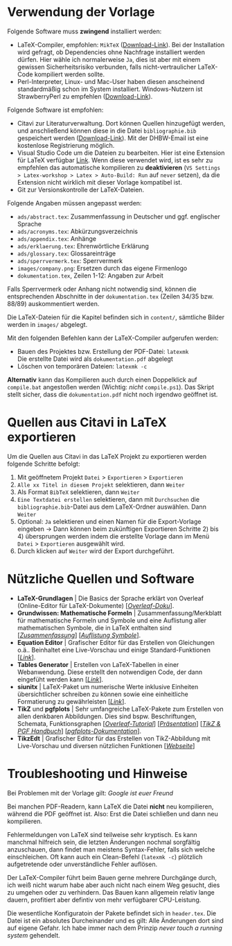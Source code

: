 # Verwendung der Vorlage

Folgende Software muss **zwingend** installiert werden:
- LaTeX-Compiler, empfohlen: `MikTeX` ([Download-Link](https://miktex.org/download)). Bei der Installation wird gefragt, ob Dependencies ohne Nachfrage installiert werden dürfen. Hier wähle ich normalerweise `Ja`, dies ist aber mit einem gewissen Sicherheitsrisiko verbunden, falls nicht-vertraulicher LaTeX-Code kompiliert werden sollte.
- Perl-Interpreter, Linux- und Mac-User haben diesen anscheinend standardmäßig schon im System installiert. Windows-Nutzern ist StrawberryPerl zu empfehlen ([Download-Link](https://strawberryperl.com/)).

Folgende Software ist empfohlen:
- Citavi zur Literaturverwaltung. Dort können Quellen hinzugefügt werden, und anschließend können diese in die Datei `bibliographie.bib` gespeichert werden ([Download-Link](https://www.citavi.com/de)). Mit der DHBW-Email ist eine kostenlose Registrierung möglich.
- Visual Studio Code um die Dateien zu bearbeiten. Hier ist eine Extension für LaTeX verfügbar [Link](https://marketplace.visualstudio.com/items?itemName=James-Yu.latex-workshop). Wenn diese verwendet wird, ist es sehr zu empfehlen das automatische kompilieren zu **deaktivieren** (`VS Settings > Latex-workshop > Latex > Auto-Build: Run` auf `never` setzen), da die Extension nicht wirklich mit dieser Vorlage kompatibel ist.
- Git zur Versionskontrolle der LaTeX-Dateien.

Folgende Angaben müssen angepasst werden:

- `ads/abstract.tex`: Zusammenfassung in Deutscher und ggf. englischer Sprache
- `ads/acronyms.tex`: Abkürzungsverzeichnis
- `ads/appendix.tex`: Anhänge
- `ads/erklaerung.tex`: Ehrenwörtliche Erklärung
- `ads/glossary.tex`: Glossareinträge
- `ads/sperrvermerk.tex`: Sperrvermerk
- `images/company.png`: Ersetzen durch das eigene Firmenlogo
- `dokumentation.tex`, Zeilen 1-12: Angaben zur Arbeit

Falls Sperrvermerk oder Anhang nicht notwendig sind, können die entsprechenden Abschnitte in der `dokumentation.tex` (Zeilen 34/35 bzw. 88/89) auskommentiert werden.

Die LaTeX-Dateien für die Kapitel befinden sich in `content/`, sämtliche Bilder werden in `images/` abgelegt.

Mit den folgenden Befehlen kann der LaTeX-Compiler aufgerufen werden:

- Bauen des Projektes bzw. Erstellung der PDF-Datei: `latexmk`  
  Die erstellte Datei wird als `dokumentation.pdf` abgelegt
- Löschen von temporären Dateien: `latexmk -c`

**Alternativ** kann das Kompilieren auch durch einen Doppelklick auf `compile.bat` angestoßen werden (Wichtig: *nicht* `compile.ps1`). Das Skript stellt sicher, dass die `dokumentation.pdf` nicht noch irgendwo geöffnet ist.

# Quellen aus Citavi in LaTeX exportieren

Um die Quellen aus Citavi in das LaTeX Projekt zu exportieren werden folgende Schritte befolgt:

1) Mit geöffnetem Projekt `Datei` > `Exportieren` > `Exportieren`
2) `Alle xx Titel in diesem Projekt` selektieren, dann `Weiter`
3) Als Format `BibTeX` selektieren, dann `Weiter`
4) `Eine Textdatei erstellen` selektieren, dann mit `Durchsuchen` die `bibliographie.bib`-Datei aus dem LaTeX-Ordner auswählen. Dann `Weiter`
5) Optional: `Ja` selektieren und einen Namen für die Export-Vorlage eingeben → Dann können beim zukünftigen Exportieren Schritte 2) bis 4) übersprungen werden indem die erstellte Vorlage dann im Menü `Datei` > `Exportieren` ausgewählt wird.
6) Durch klicken auf `Weiter` wird der Export durchgeführt.

# Nützliche Quellen und Software

- **LaTeX-Grundlagen** | Die Basics der Sprache erklärt von Overleaf (Online-Editor für LaTeX-Dokumente) [*[Overleaf-Doku](https://www.overleaf.com/learn)*].
- **Grundwissen: Mathematische Formeln** | Zusammenfassung/Merkblatt für mathematische Formeln und Symbole und eine Auflistung aller mathematischen Symbole, die in LaTeX enthalten sind [*[Zusammenfassung](https://www.grund-wissen.de/informatik/latex/mathematischer-formelsatz.html)*] [*[Auflistung Symbole](https://oeis.org/wiki/List_of_LaTeX_mathematical_symbols)*].
- **Equation Editor** | Grafischer Editor für das Erstellen von Gleichungen o.ä.. Beinhaltet eine Live-Vorschau und einige Standard-Funktionen [*[Link](https://latex.codecogs.com/eqneditor/editor.php)*].
- **Tables Generator** | Erstellen von LaTeX-Tabellen in einer Webanwendung. Diese erstellt den notwendigen Code, der dann eingefüht werden kann [*[Link](https://www.tablesgenerator.com/)*].
- **siunitx** | LaTeX-Paket um numerische Werte inklusive Einheiten übersichtlicher schreiben zu können sowie eine einheitliche Formatierung zu gewährleisten [*[Link](https://www.namsu.de/Extra/pakete/Siunitx.html)*].
- **TikZ** und **pgfplots** | Sehr umfangreiche LaTeX-Pakete zum Erstellen von allen denkbaren Abbildungen. Dies sind bspw. Beschriftungen, Schemata, Funktionsgraphen [*[Overleaf-Tutorial](https://de.overleaf.com/learn/latex/Pgfplots_package)*] [*[Präsentation](https://docs.freitagsrunde.org/Veranstaltungen/techtalk/2016/slides-plotting-2016-02-12.pdf)*] [*[TikZ & PGF Handbuch](https://texample.net/media/pgf/builds/pgfmanualCVS2012-11-04.pdf)*] [*[pgfplots-Dokumentation](https://mirrors.rit.edu/CTAN/graphics/pgf/contrib/pgfplots/doc/pgfplots.pdf)*].
- **TikzEdt** | Grafischer Editor für das Erstellen von TikZ-Abbildung mit Live-Vorschau und diversen nützlichen Funktionen [*[Webseite](http://www.tikzedt.org/)*]

# Troubleshooting und Hinweise

Bei Problemen mit der Vorlage gilt: *Google ist euer Freund*

Bei manchen PDF-Readern, kann LaTeX die Datei **nicht** neu kompilieren, während die PDF geöffnet ist. Also: Erst die Datei schließen und dann neu kompilieren.

Fehlermeldungen von LaTeX sind teilweise sehr kryptisch. Es kann manchmal hilfreich sein, die letzten Änderungen nochmal sorgfältig anzuschauen, dann findet man meistens Syntax-Fehler, falls sich welche einschleichen. Oft kann auch ein Clean-Befehl (`latexmk -c`) plötzlich aufgetretende oder unverständliche Fehler auflösen.

Der LaTeX-Compiler führt beim Bauen gerne mehrere Durchgänge durch, ich weiß nicht warum habe aber auch nicht nach einem Weg gesucht, dies zu umgehen oder zu verhindern. Das Bauen kann allgemein relativ lange dauern, profitiert aber defintiv von mehr verfügbarer CPU-Leistung.

Die wesentliche Konfiguratoin der Pakete befindet sich in `header.tex`. Die Datei ist ein absolutes Durcheinander und es gilt: Alle Änderungen dort sind auf eigene Gefahr. Ich habe immer nach dem Prinzip *never touch a running system* gehendelt.


